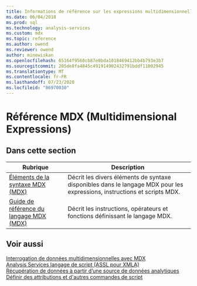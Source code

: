 ```yaml
---
title: Informations de référence sur les expressions multidimensionnelles (MDX) | Microsoft Docs
ms.date: 06/04/2018
ms.prod: sql
ms.technology: analysis-services
ms.custom: mdx
ms.topic: reference
ms.author: owend
ms.reviewer: owend
author: minewiskan
ms.openlocfilehash: 65164f9560cb87e0bda1018469412bb4b793e3b7
ms.sourcegitcommit: 205de8fa4845c491914902432791bddf11002945
ms.translationtype: MT
ms.contentlocale: fr-FR
ms.lasthandoff: 07/23/2020
ms.locfileid: "86970030"
---
```

# <a name="multidimensional-expressions-mdx-reference"></a>Référence MDX (Multidimensional Expressions)


    
## <a name="in-this-section"></a>Dans cette section  
  
|Rubrique|Description|  
|-----------|-----------------|  
|[Éléments de la syntaxe MDX &#40;MDX&#41;](../mdx/mdx-syntax-elements-mdx.md)|Décrit les divers éléments de syntaxe disponibles dans le langage MDX pour les expressions, instructions et scripts MDX.|  
|[Guide de référence du langage MDX &#40;MDX&#41;](../mdx/mdx-language-reference-mdx.md)|Décrit les instructions, opérateurs et fonctions définissant le langage MDX.|  
  
## <a name="see-also"></a>Voir aussi  
 [Interrogation de données multidimensionnelles avec MDX](https://docs.microsoft.com/analysis-services/multidimensional-models/mdx/querying-multidimensional-data-with-mdx)   
 [Analysis Services langage de script &#40;ASSL pour XMLA&#41;](https://docs.microsoft.com/analysis-services/assl/analysis-services-scripting-language-assl-for-xmla)   
 [Récupération de données à partir d’une source de données analytiques](https://docs.microsoft.com/analysis-services/adomd/multidimensional-models-adomd-net-client/retrieving-data-from-an-analytical-data-source?view=asallproducts-allversions)   
 [Définir des attributions et d'autres commandes de script](https://docs.microsoft.com/analysis-services/multidimensional-models/define-assignments-and-other-script-commands)  
  
  
